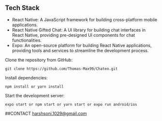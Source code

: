 ## Tech Stack
- React Native: A JavaScript framework for building cross-platform mobile applications.
- React Native Gifted Chat: A UI library for building chat interfaces in React Native, providing pre-designed UI components for chat functionalities.
- Expo: An open-source platform for building React Native applications, providing tools and services to streamline the development process.

Clone the repository from GitHub: 
```
git clone https://github.com/Thomas-Max99/Chateo.git
```

Install dependencies: 
```
npm install or yarn install
```

Start the development server: 
```
expo start or npm start or yarn start or expo run android/ios
```


##CONTACT 
harshsoni.1029@gmail.com
